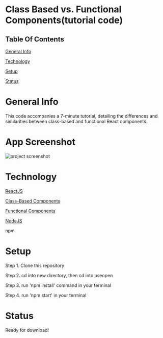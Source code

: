 # Class Based vs. Functional Components(tutorial code)

## Table Of Contents

[General Info](#general-info)

[Technology](#technology)

[Setup](#setup)

[Status](#status) 

# General Info

This code accompanies a 7-minute tutorial, detailing the differences and similarities between class-based and functional React components.

# App Screenshot

![project screenshot](https://i.imgur.com/me7KQXd.png?2)

# Technology

[ReactJS](https://reactjs.org)

[Class-Based Components](https://reactjs.org/docs/components-and-props.html#function-and-class-components)

[Functional Components](https://reactjs.org/docs/components-and-props.html#function-and-class-components)

[NodeJS](https://nodejs.org/en/)

npm

# Setup

Step 1. Clone this repository

Step 2. cd into new directory, then cd into useopen

Step 3. run 'npm install' command in your terminal

Step 4. run 'npm start' in your terminal 

# Status

Ready for download!
